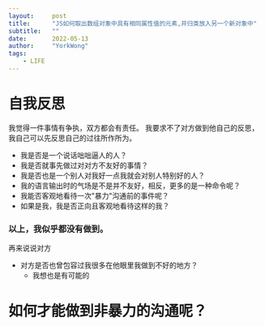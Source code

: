```yaml
---
layout:     post
title:      "JS如何取出数组对象中具有相同属性值的元素,并归类放入另一个新对象中"
subtitle:   ""
date:       2022-05-13
author:     "YorkWong"
tags:
    - LIFE
---
```

# 自我反思
我觉得一件事情有争执，双方都会有责任。
我要求不了对方做到他自己的反思，我自己可以先反思自己的过往所作所为。
- 我是否是一个说话咄咄逼人的人？
- 我是否就事先做过对对方不友好的事情？
- 我是否也是一个别人对我好一点我就会对别人特别好的人？
- 我的语言输出时的气场是不是并不友好，相反，更多的是一种命令呢？
- 我能否客观地看待一次"暴力"沟通前的事件呢？
- 如果是我，我是否正向且客观地看待这样的我？
### 以上，我似乎都没有做到。

再来说说对方 
- 对方是否也曾包容过我很多在他眼里我做到不好的地方？
  - 我想也是有可能的


# 如何才能做到非暴力的沟通呢？
